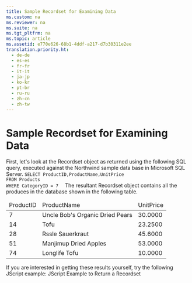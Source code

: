 ```yaml
---
title: Sample Recordset for Examining Data
ms.custom: na
ms.reviewer: na
ms.suite: na
ms.tgt_pltfrm: na
ms.topic: article
ms.assetid: e770e626-68b1-4ddf-a217-d7b30311e2ee
translation.priority.ht: 
  - de-de
  - es-es
  - fr-fr
  - it-it
  - ja-jp
  - ko-kr
  - pt-br
  - ru-ru
  - zh-cn
  - zh-tw
---
```

# Sample Recordset for Examining Data
<?xml version="1.0" encoding="utf-8"?>
<developerReferenceWithoutSyntaxDocument xmlns="http://ddue.schemas.microsoft.com/authoring/2003/5" xmlns:xlink="http://www.w3.org/1999/xlink" xmlns:xsi="http://www.w3.org/2001/XMLSchema-instance" xsi:schemaLocation="http://ddue.schemas.microsoft.com/authoring/2003/5 http://dduestorage.blob.core.windows.net/ddueschema/developer.xsd">
  <introduction>
    <para>First, let's look at the <legacyBold>Recordset</legacyBold> object as returned using the following SQL query, executed against the Northwind sample data base in Microsoft SQL Server. </para>
    <code>SELECT ProductID,ProductName,UnitPrice 
FROM Products 
WHERE CategoryID = 7  </code>
    <para>The resultant <legacyBold>Recordset</legacyBold> object contains all the produces in the database shown in the following table.</para>
    <table xmlns:caps="http://schemas.microsoft.com/build/caps/2013/11">
      <thead>
        <tr>
          <TD>
            <para>ProductID</para>
          </TD>
          <TD>
            <para> ProductName </para>
          </TD>
          <TD>
            <para> UnitPrice</para>
          </TD>
        </tr>
      </thead>
      <tbody>
        <tr>
          <TD>
            <para>7</para>
          </TD>
          <TD>
            <para>Uncle Bob's Organic Dried Pears</para>
          </TD>
          <TD>
            <para>30.0000</para>
          </TD>
        </tr>
        <tr>
          <TD>
            <para>14</para>
          </TD>
          <TD>
            <para>Tofu</para>
          </TD>
          <TD>
            <para>23.2500</para>
          </TD>
        </tr>
        <tr>
          <TD>
            <para>28</para>
          </TD>
          <TD>
            <para>Rssle Sauerkraut</para>
          </TD>
          <TD>
            <para>45.6000</para>
          </TD>
        </tr>
        <tr>
          <TD>
            <para>51</para>
          </TD>
          <TD>
            <para>Manjimup Dried Apples</para>
          </TD>
          <TD>
            <para>53.0000</para>
          </TD>
        </tr>
        <tr>
          <TD>
            <para>74</para>
          </TD>
          <TD>
            <para>Longlife Tofu</para>
          </TD>
          <TD>
            <para>10.0000</para>
          </TD>
        </tr>
      </tbody>
    </table>
    <para>If you are interested in getting these results yourself, try the following JScript example:  </para>
    <list class="bullet">
      <listItem>
        <para>
          <legacyLink xlink:href="74aad8a6-06cc-4a2c-811a-d78f9b741d84">JScript Example to Return a Recordset</legacyLink>
        </para>
      </listItem>
    </list>
  </introduction>
  <relatedTopics />
</developerReferenceWithoutSyntaxDocument>